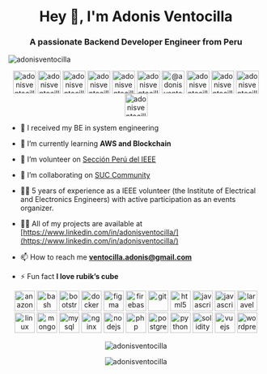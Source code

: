 <h1 align="center">Hey 👋, I'm Adonis Ventocilla</h1>
<h3 align="center">A passionate Backend Developer Engineer from Peru</h3>

<p align="left"> <img src="https://komarev.com/ghpvc/?username=adonisventocilla" alt="adonisventocilla" /> </p>

<p align="center"> 
<a href="https://codepen.io/adonisventocilla" target="blank"><img align="center" src="https://cdn.jsdelivr.net/npm/simple-icons@7/icons/codepen.svg" alt="adonisventocilla" height="45" width="45" /></a>
<a href="https://packagist.org/packages/adonisventocilla" target="blank"><img align="center" src="https://cdn.jsdelivr.net/npm/simple-icons@7/icons/packagist.svg" alt="adonisventocilla" height="45" width="45" /></a>
<a href="https://dev.to/adonisventocilla" target="blank"><img align="center" src="https://cdn.jsdelivr.net/npm/simple-icons@7/icons/devdotto.svg" alt="adonisventocilla" height="45" width="45" /></a>
<a href="https://stackoverflow.com/users/20404600/adonis-ventocilla" target="blank"><img align="center" src="https://cdn.jsdelivr.net/npm/simple-icons@7/icons/stackoverflow.svg" alt="adonisventocilla" height="45" width="45" /></a>
<a href="https://codesandbox.io/u/adonisventocilla" target="blank"><img align="center" src="https://cdn.jsdelivr.net/npm/simple-icons@7/icons/codesandbox.svg" alt="adonisventocilla" height="45" width="45" /></a>
<a href="https://kaggle.com/adonisventocilla" target="blank"><img align="center" src="https://cdn.jsdelivr.net/npm/simple-icons@7/icons/kaggle.svg" alt="adonisventocilla" height="45" width="45" /></a>
<a href="https://medium.com/@adonisventocilla" target="blank"><img align="center" src="https://cdn.jsdelivr.net/npm/simple-icons@7/icons/medium.svg" alt="@adonisventocilla" height="45" width="45" /></a>
<a href="https://fb.com/adonisventocilla" target="blank"><img align="center" src="https://cdn.jsdelivr.net/npm/simple-icons@7/icons/facebook.svg" alt="adonisventocilla" height="45" width="45" /></a>
<a href="https://instagram.com/adonisventocilla" target="blank"><img align="center" src="https://cdn.jsdelivr.net/npm/simple-icons@7/icons/instagram.svg" alt="adonisventocilla" height="45" width="45" /></a>
<a href="https://twitter.com/adonis_vs" target="blank"><img align="center" src="https://cdn.jsdelivr.net/npm/simple-icons@7/icons/twitter.svg" alt="adonisventocilla" height="45" width="45" /></a>
<a href="https://linkedin.com/in/adonisventocilla" target="blank"><img align="center" src="https://cdn.jsdelivr.net/npm/simple-icons@7/icons/linkedin.svg" alt="adonisventocilla" height="45" width="45" /></a>
</p>

- 💼  I received my BE in system engineering

- 🌱 I’m currently learning **AWS and Blockchain**

- 👯 I’m volunteer on [Sección Perú del IEEE](https://ieee.org.pe/)

- 👯 I’m collaborating on [SUC Community](https://sucommunity.space/)

- ✋🏼 5 years of experience as a IEEE volunteer (the Institute of Electrical and Electronics Engineers) with active participation as an events organizer.

- 👨‍💻 All of my projects are available at [https://www.linkedin.com/in/adonisventocilla/](https://www.linkedin.com/in/adonisventocilla/)

- 📫 How to reach me **ventocilla.adonis@gmail.com**

- ⚡ Fun fact **I love rubik’s cube**

<p align="center">

<img src="https://cdn.jsdelivr.net/gh/devicons/devicon/icons/amazonwebservices/amazonwebservices-original-wordmark.svg" alt="anazonwebservices" width="40" height="40"/>
<img src="https://cdn.jsdelivr.net/gh/devicons/devicon/icons/bash/bash-original.svg" alt="bash" width="40" height="40"/> 
<img src="https://cdn.jsdelivr.net/gh/devicons/devicon/icons/bootstrap/bootstrap-original.svg" alt="bootstrap" width="40" height="40"/> 
<img src="https://cdn.jsdelivr.net/gh/devicons/devicon/icons/docker/docker-original-wordmark.svg" alt="docker" width="40" height="40"/> 
<img src="https://www.vectorlogo.zone/logos/figma/figma-icon.svg" alt="figma" width="40" height="40"/> 
<img src="https://www.vectorlogo.zone/logos/firebase/firebase-icon.svg" alt="firebase" width="40" height="40"/> 
<img src="https://www.vectorlogo.zone/logos/git-scm/git-scm-icon.svg" alt="git" width="40" height="40"/> 
<img src="https://cdn.jsdelivr.net/gh/devicons/devicon/icons/html5/html5-original.svg" alt="html5" width="40" height="40"/> 
<img src="https://cdn.jsdelivr.net/gh/devicons/devicon/icons/javascript/javascript-original.svg" alt="javascript" width="40" height="40"/> 
<img src="https://cdn.jsdelivr.net/gh/devicons/devicon/icons/typescript/typescript-original.svg" alt="javascript" width="40" height="40"/> 
<img src="https://cdn.jsdelivr.net/gh/devicons/devicon/icons/laravel/laravel-plain-wordmark.svg" alt="laravel" width="40" height="40"/> 
<img src="https://cdn.jsdelivr.net/gh/devicons/devicon/icons/linux/linux-original.svg" alt="linux" width="40" height="40"/> 
<img src="https://cdn.jsdelivr.net/gh/devicons/devicon/icons/mongodb/mongodb-plain-wordmark.svg" alt="mongodb" width="40" height="40"/> 
<img src="https://cdn.jsdelivr.net/gh/devicons/devicon/icons/mysql/mysql-original-wordmark.svg" alt="mysql" width="40" height="40"/> 
<img src="https://cdn.jsdelivr.net/gh/devicons/devicon/icons/nginx/nginx-original.svg" alt="nginx" width="40" height="40"/> 
<img src="https://cdn.jsdelivr.net/gh/devicons/devicon/icons/nodejs/nodejs-original.svg" alt="nodejs" width="40" height="40"/> 
<img src="https://cdn.jsdelivr.net/gh/devicons/devicon/icons/php/php-original.svg" alt="php" width="40" height="40"/> 
<img src="https://cdn.jsdelivr.net/gh/devicons/devicon/icons/postgresql/postgresql-plain-wordmark.svg" alt="postgresql" width="40" height="40"/> 
<img src="https://cdn.jsdelivr.net/gh/devicons/devicon/icons/python/python-original-wordmark.svg" alt="python" width="40" height="40"/>
<img src="https://cdn.jsdelivr.net/gh/devicons/devicon/icons/solidity/solidity-original.svg" alt="solidity" width="40" height="40"/>
<img src="https://cdn.jsdelivr.net/gh/devicons/devicon/icons/vuejs/vuejs-original.svg" alt="vuejs" width="40" height="40"/>
<img src="https://cdn.jsdelivr.net/gh/devicons/devicon/icons/wordpress/wordpress-original.svg" alt="wordpress" width="40" height="40"/>
</p>

<p align="center"><img src="https://github-readme-stats.vercel.app/api?username=adonisventocilla&show_icons=true&count_private=true" alt="adonisventocilla" /><p>
<p align="center"><img src="https://github-readme-stats.vercel.app/api/top-langs/?username=adonisventocilla&layout=compact&hide=html" alt="adonisventocilla" /></p>
